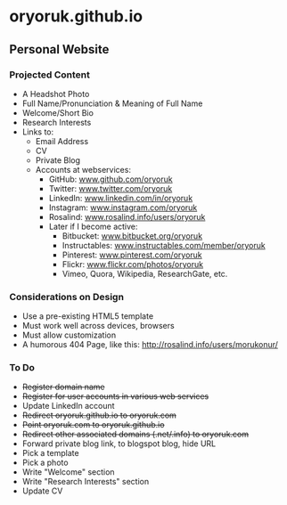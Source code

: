 # oryoruk.github.io
## Personal Website

### Projected Content
- A Headshot Photo
- Full Name/Pronunciation & Meaning of Full Name
- Welcome/Short Bio
- Research Interests
- Links to:
  - Email Address
  - CV
  - Private Blog
  - Accounts at webservices:
    - GitHub: www.github.com/oryoruk
    - Twitter: www.twitter.com/oryoruk
    - LinkedIn: www.linkedin.com/in/oryoruk
    - Instagram: www.instagram.com/oryoruk
    - Rosalind: www.rosalind.info/users/oryoruk
    - Later if I become active:
      - Bitbucket: www.bitbucket.org/oryoruk
      - Instructables: www.instructables.com/member/oryoruk
      - Pinterest: www.pinterest.com/oryoruk
      - Flickr: www.flickr.com/photos/oryoruk
      - Vimeo, Quora, Wikipedia, ResearchGate, etc.


### Considerations on Design
- Use a pre-existing HTML5 template
 - Must work well across devices, browsers
 - Must allow customization
- A humorous 404 Page, like this: http://rosalind.info/users/morukonur/

### To Do
- ~~Register domain name~~
- ~~Register for user accounts in various web services~~
- Update LinkedIn account
- ~~Redirect oryoruk.github.io to oryoruk.com~~
- ~~Point oryoruk.com to oryoruk.github.io~~
- ~~Redirect other associated domains (.net/.info) to oryoruk.com~~
- Forward private blog link, to blogspot blog, hide URL
- Pick a template
- Pick a photo
- Write "Welcome" section
- Write "Research Interests" section
- Update CV
